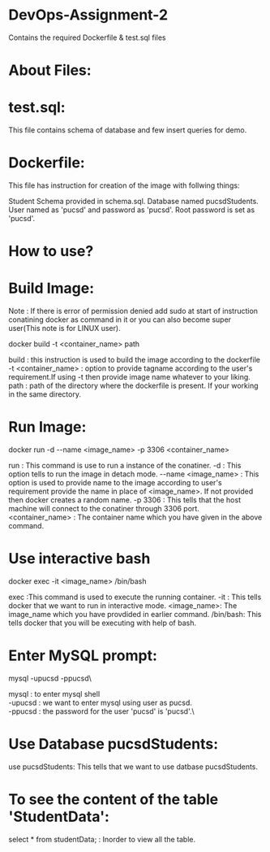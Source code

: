 # DevOps-Assignment-2
Contains the required Dockerfile &amp; test.sql files

# About Files:
# test.sql:
This file contains schema of database and few insert queries for demo.

# Dockerfile:
This file has instruction for creation of the image with follwing things:

Student Schema provided in schema.sql.
Database named pucsdStudents.
User named as 'pucsd' and password as 'pucsd'.
Root password is set as 'pucsd'.

# How to use?
# Build Image:
Note : If there is error of permission denied add sudo at start of instruction conatining docker as command in it or you can also become super user(This note is for LINUX user).

docker build -t <container_name> path

build : this instruction is used to build the image according to the dockerfile
-t <container_name> : option to provide tagname according to the user's requirement.If using -t then provide image name whatever to your liking.
path : path of the directory where the dockerfile is present. If your working in the same directory.

# Run Image:
docker run -d --name <image_name> -p 3306 <container_name>

run : This command is use to run a instance of the conatiner.
-d : This option tells to run the image in detach mode.
--name <image_name> : This option is used to provide name to the image according to user's requirement provide the name in place of <image_name>. If not provided then docker creates a random name.
-p 3306 : This tells that the host machine will connect to the conatiner through 3306 port.
<container_name> : The container name which you have given in the above command.

# Use interactive bash
docker exec -it <image_name> /bin/bash

exec :This command is used to execute the running container.
-it : This tells docker that we want to run in interactive mode.
<image_name>: The image_name which you have provdided in earlier command.
/bin/bash: This tells docker that you will be executing with help of bash.

# Enter MySQL prompt:
mysql -upucsd -ppucsd\

mysql : to enter mysql shell\
-upucsd : we want to enter mysql using user as pucsd.\
-ppucsd : the password for the user 'pucsd' is 'pucsd'.\

# Use Database pucsdStudents:
use pucsdStudents: This tells that we want to use datbase pucsdStudents.

# To see the content of the table 'StudentData':
select * from studentData; : Inorder to view all the table.
